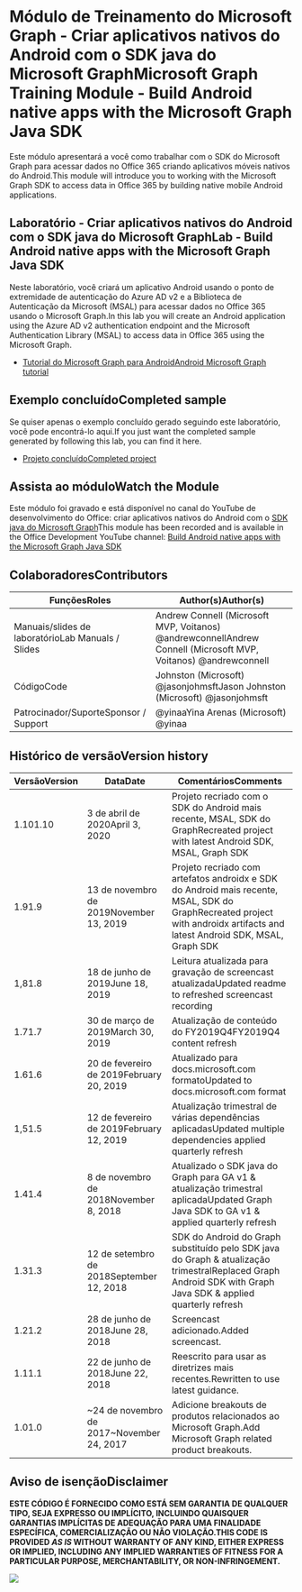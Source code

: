 # <a name="microsoft-graph-training-module---build-android-native-apps-with-the-microsoft-graph-java-sdk"></a><span data-ttu-id="6e1b4-101">Módulo de Treinamento do Microsoft Graph - Criar aplicativos nativos do Android com o SDK java do Microsoft Graph</span><span class="sxs-lookup"><span data-stu-id="6e1b4-101">Microsoft Graph Training Module - Build Android native apps with the Microsoft Graph Java SDK</span></span>

<span data-ttu-id="6e1b4-102">Este módulo apresentará a você como trabalhar com o SDK do Microsoft Graph para acessar dados no Office 365 criando aplicativos móveis nativos do Android.</span><span class="sxs-lookup"><span data-stu-id="6e1b4-102">This module will introduce you to working with the Microsoft Graph SDK to access data in Office 365 by building native mobile Android applications.</span></span>

## <a name="lab---build-android-native-apps-with-the-microsoft-graph-java-sdk"></a><span data-ttu-id="6e1b4-103">Laboratório - Criar aplicativos nativos do Android com o SDK java do Microsoft Graph</span><span class="sxs-lookup"><span data-stu-id="6e1b4-103">Lab - Build Android native apps with the Microsoft Graph Java SDK</span></span>

<span data-ttu-id="6e1b4-104">Neste laboratório, você criará um aplicativo Android usando o ponto de extremidade de autenticação do Azure AD v2 e a Biblioteca de Autenticação da Microsoft (MSAL) para acessar dados no Office 365 usando o Microsoft Graph.</span><span class="sxs-lookup"><span data-stu-id="6e1b4-104">In this lab you will create an Android application using the Azure AD v2 authentication endpoint and the Microsoft Authentication Library (MSAL) to access data in Office 365 using the Microsoft Graph.</span></span>

- [<span data-ttu-id="6e1b4-105">Tutorial do Microsoft Graph para Android</span><span class="sxs-lookup"><span data-stu-id="6e1b4-105">Android Microsoft Graph tutorial</span></span>](https://docs.microsoft.com/graph/tutorials/android)

## <a name="completed-sample"></a><span data-ttu-id="6e1b4-106">Exemplo concluído</span><span class="sxs-lookup"><span data-stu-id="6e1b4-106">Completed sample</span></span>

<span data-ttu-id="6e1b4-107">Se quiser apenas o exemplo concluído gerado seguindo este laboratório, você pode encontrá-lo aqui.</span><span class="sxs-lookup"><span data-stu-id="6e1b4-107">If you just want the completed sample generated by following this lab, you can find it here.</span></span>

- [<span data-ttu-id="6e1b4-108">Projeto concluído</span><span class="sxs-lookup"><span data-stu-id="6e1b4-108">Completed project</span></span>](demo)

## <a name="watch-the-module"></a><span data-ttu-id="6e1b4-109">Assista ao módulo</span><span class="sxs-lookup"><span data-stu-id="6e1b4-109">Watch the Module</span></span>

<span data-ttu-id="6e1b4-110">Este módulo foi gravado e está disponível no canal do YouTube de desenvolvimento do Office: criar aplicativos nativos do Android com o [SDK java do Microsoft Graph](https://youtu.be/BLmOmv4FSsQ)</span><span class="sxs-lookup"><span data-stu-id="6e1b4-110">This module has been recorded and is available in the Office Development YouTube channel: [Build Android native apps with the Microsoft Graph Java SDK](https://youtu.be/BLmOmv4FSsQ)</span></span>

## <a name="contributors"></a><span data-ttu-id="6e1b4-111">Colaboradores</span><span class="sxs-lookup"><span data-stu-id="6e1b4-111">Contributors</span></span>

| <span data-ttu-id="6e1b4-112">Funções</span><span class="sxs-lookup"><span data-stu-id="6e1b4-112">Roles</span></span>                | <span data-ttu-id="6e1b4-113">Author(s)</span><span class="sxs-lookup"><span data-stu-id="6e1b4-113">Author(s)</span></span>                                               |
| -------------------- | ------------------------------------------------------- |
| <span data-ttu-id="6e1b4-114">Manuais/slides de laboratório</span><span class="sxs-lookup"><span data-stu-id="6e1b4-114">Lab Manuals / Slides</span></span> | <span data-ttu-id="6e1b4-115">Andrew Connell (Microsoft MVP, Voitanos) @andrewconnell</span><span class="sxs-lookup"><span data-stu-id="6e1b4-115">Andrew Connell (Microsoft MVP, Voitanos) @andrewconnell</span></span> |
| <span data-ttu-id="6e1b4-116">Código</span><span class="sxs-lookup"><span data-stu-id="6e1b4-116">Code</span></span>                 | <span data-ttu-id="6e1b4-117">Johnston (Microsoft) @jasonjohmsft</span><span class="sxs-lookup"><span data-stu-id="6e1b4-117">Jason Johnston (Microsoft) @jasonjohmsft</span></span>                |
| <span data-ttu-id="6e1b4-118">Patrocinador/Suporte</span><span class="sxs-lookup"><span data-stu-id="6e1b4-118">Sponsor / Support</span></span>    | <span data-ttu-id="6e1b4-119">@yinaa</span><span class="sxs-lookup"><span data-stu-id="6e1b4-119">Yina Arenas (Microsoft) @yinaa</span></span>                          |

## <a name="version-history"></a><span data-ttu-id="6e1b4-120">Histórico de versão</span><span class="sxs-lookup"><span data-stu-id="6e1b4-120">Version history</span></span>

| <span data-ttu-id="6e1b4-121">Versão</span><span class="sxs-lookup"><span data-stu-id="6e1b4-121">Version</span></span> | <span data-ttu-id="6e1b4-122">Data</span><span class="sxs-lookup"><span data-stu-id="6e1b4-122">Date</span></span>               | <span data-ttu-id="6e1b4-123">Comentários</span><span class="sxs-lookup"><span data-stu-id="6e1b4-123">Comments</span></span>                                                                   |
| ------- | ------------------ | -------------------------------------------------------------------------- |
| <span data-ttu-id="6e1b4-124">1.10</span><span class="sxs-lookup"><span data-stu-id="6e1b4-124">1.10</span></span>    | <span data-ttu-id="6e1b4-125">3 de abril de 2020</span><span class="sxs-lookup"><span data-stu-id="6e1b4-125">April 3, 2020</span></span>      | <span data-ttu-id="6e1b4-126">Projeto recriado com o SDK do Android mais recente, MSAL, SDK do Graph</span><span class="sxs-lookup"><span data-stu-id="6e1b4-126">Recreated project with latest Android SDK, MSAL, Graph SDK</span></span>                 |
| <span data-ttu-id="6e1b4-127">1.9</span><span class="sxs-lookup"><span data-stu-id="6e1b4-127">1.9</span></span>     | <span data-ttu-id="6e1b4-128">13 de novembro de 2019</span><span class="sxs-lookup"><span data-stu-id="6e1b4-128">November 13, 2019</span></span>  | <span data-ttu-id="6e1b4-129">Projeto recriado com artefatos androidx e SDK do Android mais recente, MSAL, SDK do Graph</span><span class="sxs-lookup"><span data-stu-id="6e1b4-129">Recreated project with androidx artifacts and latest Android SDK, MSAL, Graph SDK</span></span> |
| <span data-ttu-id="6e1b4-130">1,8</span><span class="sxs-lookup"><span data-stu-id="6e1b4-130">1.8</span></span>     | <span data-ttu-id="6e1b4-131">18 de junho de 2019</span><span class="sxs-lookup"><span data-stu-id="6e1b4-131">June 18, 2019</span></span>      | <span data-ttu-id="6e1b4-132">Leitura atualizada para gravação de screencast atualizada</span><span class="sxs-lookup"><span data-stu-id="6e1b4-132">Updated readme to refreshed screencast recording</span></span>                           |
| <span data-ttu-id="6e1b4-133">1.7</span><span class="sxs-lookup"><span data-stu-id="6e1b4-133">1.7</span></span>     | <span data-ttu-id="6e1b4-134">30 de março de 2019</span><span class="sxs-lookup"><span data-stu-id="6e1b4-134">March 30, 2019</span></span>     | <span data-ttu-id="6e1b4-135">Atualização de conteúdo do FY2019Q4</span><span class="sxs-lookup"><span data-stu-id="6e1b4-135">FY2019Q4 content refresh</span></span>                                                   |
| <span data-ttu-id="6e1b4-136">1.6</span><span class="sxs-lookup"><span data-stu-id="6e1b4-136">1.6</span></span>     | <span data-ttu-id="6e1b4-137">20 de fevereiro de 2019</span><span class="sxs-lookup"><span data-stu-id="6e1b4-137">February 20, 2019</span></span>  | <span data-ttu-id="6e1b4-138">Atualizado para docs.microsoft.com formato</span><span class="sxs-lookup"><span data-stu-id="6e1b4-138">Updated to docs.microsoft.com format</span></span>                                       |
| <span data-ttu-id="6e1b4-139">1,5</span><span class="sxs-lookup"><span data-stu-id="6e1b4-139">1.5</span></span>     | <span data-ttu-id="6e1b4-140">12 de fevereiro de 2019</span><span class="sxs-lookup"><span data-stu-id="6e1b4-140">February 12, 2019</span></span>  | <span data-ttu-id="6e1b4-141">Atualização trimestral de várias dependências aplicadas</span><span class="sxs-lookup"><span data-stu-id="6e1b4-141">Updated multiple dependencies applied quarterly refresh</span></span>                    |
| <span data-ttu-id="6e1b4-142">1.4</span><span class="sxs-lookup"><span data-stu-id="6e1b4-142">1.4</span></span>     | <span data-ttu-id="6e1b4-143">8 de novembro de 2018</span><span class="sxs-lookup"><span data-stu-id="6e1b4-143">November 8, 2018</span></span>   | <span data-ttu-id="6e1b4-144">Atualizado o SDK java do Graph para GA v1 & atualização trimestral aplicada</span><span class="sxs-lookup"><span data-stu-id="6e1b4-144">Updated Graph Java SDK to GA v1 & applied quarterly refresh</span></span>                |
| <span data-ttu-id="6e1b4-145">1.3</span><span class="sxs-lookup"><span data-stu-id="6e1b4-145">1.3</span></span>     | <span data-ttu-id="6e1b4-146">12 de setembro de 2018</span><span class="sxs-lookup"><span data-stu-id="6e1b4-146">September 12, 2018</span></span> | <span data-ttu-id="6e1b4-147">SDK do Android do Graph substituído pelo SDK java do Graph & atualização trimestral</span><span class="sxs-lookup"><span data-stu-id="6e1b4-147">Replaced Graph Android SDK with Graph Java SDK & applied quarterly refresh</span></span> |
| <span data-ttu-id="6e1b4-148">1.2</span><span class="sxs-lookup"><span data-stu-id="6e1b4-148">1.2</span></span>     | <span data-ttu-id="6e1b4-149">28 de junho de 2018</span><span class="sxs-lookup"><span data-stu-id="6e1b4-149">June 28, 2018</span></span>      | <span data-ttu-id="6e1b4-150">Screencast adicionado.</span><span class="sxs-lookup"><span data-stu-id="6e1b4-150">Added screencast.</span></span>                                                          |
| <span data-ttu-id="6e1b4-151">1.1</span><span class="sxs-lookup"><span data-stu-id="6e1b4-151">1.1</span></span>     | <span data-ttu-id="6e1b4-152">22 de junho de 2018</span><span class="sxs-lookup"><span data-stu-id="6e1b4-152">June 22, 2018</span></span>      | <span data-ttu-id="6e1b4-153">Reescrito para usar as diretrizes mais recentes.</span><span class="sxs-lookup"><span data-stu-id="6e1b4-153">Rewritten to use latest guidance.</span></span>                                          |
| <span data-ttu-id="6e1b4-154">1.0</span><span class="sxs-lookup"><span data-stu-id="6e1b4-154">1.0</span></span>     | <span data-ttu-id="6e1b4-155">~24 de novembro de 2017</span><span class="sxs-lookup"><span data-stu-id="6e1b4-155">~November 24, 2017</span></span> | <span data-ttu-id="6e1b4-156">Adicione breakouts de produtos relacionados ao Microsoft Graph.</span><span class="sxs-lookup"><span data-stu-id="6e1b4-156">Add Microsoft Graph related product breakouts.</span></span>                             |

## <a name="disclaimer"></a><span data-ttu-id="6e1b4-157">Aviso de isenção</span><span class="sxs-lookup"><span data-stu-id="6e1b4-157">Disclaimer</span></span>

<span data-ttu-id="6e1b4-158">**ESTE CÓDIGO  É FORNECIDO COMO ESTÁ SEM GARANTIA DE QUALQUER TIPO, SEJA EXPRESSO OU IMPLÍCITO, INCLUINDO QUAISQUER GARANTIAS IMPLÍCITAS DE ADEQUAÇÃO PARA UMA FINALIDADE ESPECÍFICA, COMERCIALIZAÇÃO OU NÃO VIOLAÇÃO.**</span><span class="sxs-lookup"><span data-stu-id="6e1b4-158">**THIS CODE IS PROVIDED _AS IS_ WITHOUT WARRANTY OF ANY KIND, EITHER EXPRESS OR IMPLIED, INCLUDING ANY IMPLIED WARRANTIES OF FITNESS FOR A PARTICULAR PURPOSE, MERCHANTABILITY, OR NON-INFRINGEMENT.**</span></span>

<!-- markdownlint-disable MD033 -->
<img src="https://telemetry.sharepointpnp.com/msgraph-training-android" />
